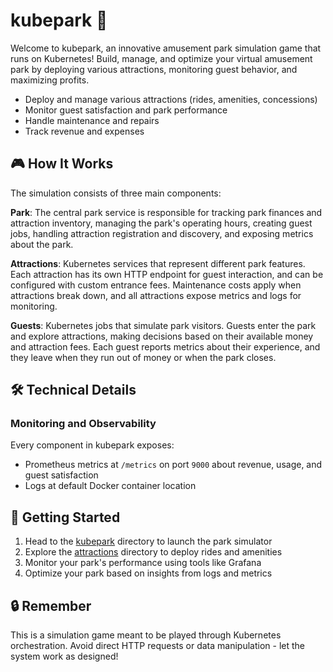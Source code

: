 # kubepark 🎢

Welcome to kubepark, an innovative amusement park simulation game that runs on Kubernetes! Build, manage, and optimize your virtual amusement park by deploying various attractions, monitoring guest behavior, and maximizing profits.

- Deploy and manage various attractions (rides, amenities, concessions)
- Monitor guest satisfaction and park performance
- Handle maintenance and repairs
- Track revenue and expenses

## 🎮 How It Works

The simulation consists of three main components:

**Park**: The central park service is responsible for tracking park finances and attraction inventory, managing the park's operating hours, creating guest jobs, handling attraction registration and discovery, and exposing metrics about the park.

**Attractions**: Kubernetes services that represent different park features. Each attraction has its own HTTP endpoint for guest interaction, and can be configured with custom entrance fees. Maintenance costs apply when attractions break down, and all attractions expose metrics and logs for monitoring.

**Guests**: Kubernetes jobs that simulate park visitors. Guests enter the park and explore attractions, making decisions based on their available money and attraction fees. Each guest reports metrics about their experience, and they leave when they run out of money or when the park closes.

## 🛠️ Technical Details

### Monitoring and Observability

Every component in kubepark exposes:

- Prometheus metrics at `/metrics` on port `9000` about revenue, usage, and guest satisfaction
- Logs at default Docker container location

## 🚀 Getting Started

1. Head to the [kubepark](./park) directory to launch the park simulator
2. Explore the [attractions](./attractions) directory to deploy rides and amenities
3. Monitor your park's performance using tools like Grafana
4. Optimize your park based on insights from logs and metrics

## 🔒 Remember

This is a simulation game meant to be played through Kubernetes orchestration. Avoid direct HTTP requests or data manipulation - let the system work as designed!
